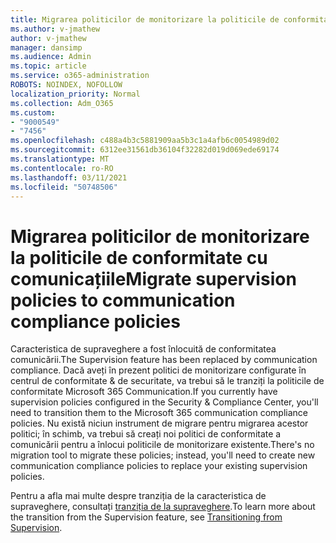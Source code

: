 ```yaml
---
title: Migrarea politicilor de monitorizare la politicile de conformitate cu comunicațiile
ms.author: v-jmathew
author: v-jmathew
manager: dansimp
ms.audience: Admin
ms.topic: article
ms.service: o365-administration
ROBOTS: NOINDEX, NOFOLLOW
localization_priority: Normal
ms.collection: Adm_O365
ms.custom:
- "9000549"
- "7456"
ms.openlocfilehash: c488a4b3c5881909aa5b3c1a4afb6c0054989d02
ms.sourcegitcommit: 6312ee31561db36104f32282d019d069ede69174
ms.translationtype: MT
ms.contentlocale: ro-RO
ms.lasthandoff: 03/11/2021
ms.locfileid: "50748506"
---
```

# <a name="migrate-supervision-policies-to-communication-compliance-policies"></a><span data-ttu-id="520c4-102">Migrarea politicilor de monitorizare la politicile de conformitate cu comunicațiile</span><span class="sxs-lookup"><span data-stu-id="520c4-102">Migrate supervision policies to communication compliance policies</span></span>

<span data-ttu-id="520c4-103">Caracteristica de supraveghere a fost înlocuită de conformitatea comunicării.</span><span class="sxs-lookup"><span data-stu-id="520c4-103">The Supervision feature has been replaced by communication compliance.</span></span> <span data-ttu-id="520c4-104">Dacă aveți în prezent politici de monitorizare configurate în centrul de conformitate & de securitate, va trebui să le tranziți la politicile de conformitate Microsoft 365 Communication.</span><span class="sxs-lookup"><span data-stu-id="520c4-104">If you currently have supervision policies configured in the Security & Compliance Center, you'll need to transition them to the Microsoft 365 communication compliance policies.</span></span> <span data-ttu-id="520c4-105">Nu există niciun instrument de migrare pentru migrarea acestor politici; în schimb, va trebui să creați noi politici de conformitate a comunicării pentru a înlocui politicile de monitorizare existente.</span><span class="sxs-lookup"><span data-stu-id="520c4-105">There's no migration tool to migrate these policies; instead, you'll need to create new communication compliance policies to replace your existing supervision policies.</span></span>

<span data-ttu-id="520c4-106">Pentru a afla mai multe despre tranziția de la caracteristica de supraveghere, consultați [tranziția de la supraveghere](https://go.microsoft.com/fwlink/?linkid=2128750).</span><span class="sxs-lookup"><span data-stu-id="520c4-106">To learn more about the transition from the Supervision feature, see [Transitioning from Supervision](https://go.microsoft.com/fwlink/?linkid=2128750).</span></span>
